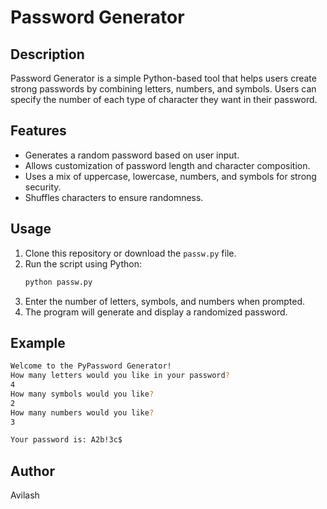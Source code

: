 # Password Generator

## Description

Password Generator is a simple Python-based tool that helps users create strong passwords by combining letters, numbers, and symbols. Users can specify the number of each type of character they want in their password.

## Features

- Generates a random password based on user input.
- Allows customization of password length and character composition.
- Uses a mix of uppercase, lowercase, numbers, and symbols for strong security.
- Shuffles characters to ensure randomness.


## Usage

1. Clone this repository or download the `passw.py` file.
2. Run the script using Python:
   ```sh
   python passw.py
   ```
3. Enter the number of letters, symbols, and numbers when prompted.
4. The program will generate and display a randomized password.

## Example

```sh
Welcome to the PyPassword Generator!
How many letters would you like in your password?
4
How many symbols would you like?
2
How many numbers would you like?
3

Your password is: A2b!3c$
```


## Author

Avilash


